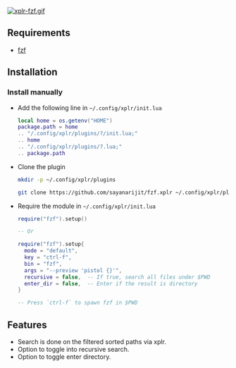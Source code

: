 [![xplr-fzf.gif](https://s4.gifyu.com/images/xplr-fzf.gif)](https://gifyu.com/image/rG21)

## Requirements

- [fzf](https://github.com/junegunn/fzf)

## Installation

### Install manually

- Add the following line in `~/.config/xplr/init.lua`

  ```lua
  local home = os.getenv("HOME")
  package.path = home
  .. "/.config/xplr/plugins/?/init.lua;"
  .. home
  .. "/.config/xplr/plugins/?.lua;"
  .. package.path
  ```

- Clone the plugin

  ```bash
  mkdir -p ~/.config/xplr/plugins

  git clone https://github.com/sayanarijit/fzf.xplr ~/.config/xplr/plugins/fzf
  ```

- Require the module in `~/.config/xplr/init.lua`

  ```lua
  require("fzf").setup()

  -- Or

  require("fzf").setup{
    mode = "default",
    key = "ctrl-f",
    bin = "fzf",
    args = "--preview 'pistol {}'",
    recursive = false,  -- If true, search all files under $PWD
    enter_dir = false,  -- Enter if the result is directory
  }

  -- Press `ctrl-f` to spawn fzf in $PWD
  ```

## Features

- Search is done on the filtered sorted paths via xplr.
- Option to toggle into recursive search.
- Option to toggle enter directory.
